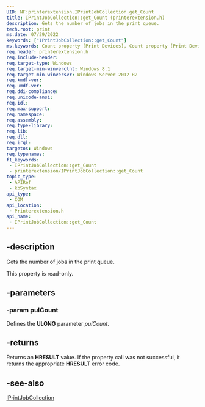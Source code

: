 ```yaml
---
UID: NF:printerextension.IPrintJobCollection.get_Count
title: IPrintJobCollection::get_Count (printerextension.h)
description: Gets the number of jobs in the print queue.
tech.root: print
ms.date: 07/29/2022
keywords: ["IPrintJobCollection::get_Count"]
ms.keywords: Count property [Print Devices], Count property [Print Devices],IPrintJobCollection interface, IPrintJobCollection interface [Print Devices],Count property, IPrintJobCollection.Count, IPrintJobCollection.get_Count, IPrintJobCollection::Count, IPrintJobCollection::get_Count, get_Count, print.iprintjobcollection_count, printerextension/IPrintJobCollection::Count, printerextension/IPrintJobCollection::get_Count
req.header: printerextension.h
req.include-header: 
req.target-type: Windows
req.target-min-winverclnt: Windows 8.1
req.target-min-winversvr: Windows Server 2012 R2
req.kmdf-ver: 
req.umdf-ver: 
req.ddi-compliance: 
req.unicode-ansi: 
req.idl: 
req.max-support: 
req.namespace: 
req.assembly: 
req.type-library: 
req.lib: 
req.dll: 
req.irql: 
targetos: Windows
req.typenames: 
f1_keywords:
 - IPrintJobCollection::get_Count
 - printerextension/IPrintJobCollection::get_Count
topic_type:
 - APIRef
 - kbSyntax
api_type:
 - COM
api_location:
 - Printerextension.h
api_name:
 - IPrintJobCollection::get_Count
---
```


## -description

Gets the number of jobs in the print queue.

This property is read-only.

## -parameters

### -param pulCount

Defines the **ULONG** parameter *pulCount*.

## -returns

Returns an **HRESULT** value. If the property call was not successful, it returns the appropriate **HRESULT** error code.

## -see-also

[IPrintJobCollection](./nn-printerextension-iprintjobcollection.md)